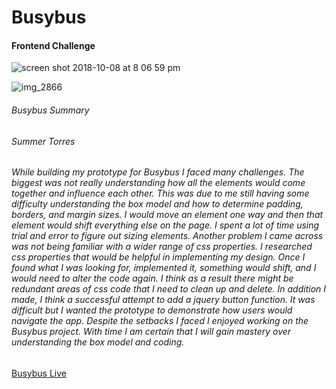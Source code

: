 # Busybus
#### Frontend Challenge


<span>![screen shot 2018-10-08 at 8 06 59 pm](https://user-images.githubusercontent.com/36306207/46645798-7b7b7e80-cb3b-11e8-94b5-5105a7c55eb6.png)

![img_2866](https://user-images.githubusercontent.com/36306207/46835038-e60e0380-cd61-11e8-99ab-d5a5961a8024.PNG)</span>

###### Busybus Summary
###### Summer Torres

###### <p>While building my prototype for Busybus I faced many challenges.  The biggest was not really understanding how all the elements would come together and influence each other.  This was due to me still having some difficulty understanding the box model and how to determine padding, borders, and margin sizes.   I would move an element one way and then that element would shift everything else on the page.  I spent a lot of time using trial and error to figure out sizing elements.  Another problem I came across was not being familiar with a wider range of css properties.  I researched css properties that would be helpful in implementing my design.  Once I found what I was looking for, implemented it, something would shift, and I would need to alter the code again.  I think as a result there might be redundant areas of css code that I need to clean up and delete.  In addition I made, I think a successful attempt to add a jquery button function.  It was difficult but I wanted the prototype to demonstrate how users would navigate the app.  Despite the setbacks I faced I enjoyed working on the Busybus project.  With time I am certain that I will gain mastery over understanding the box model and coding.</p>

[Busybus Live](https://mt-hiraki.github.io/Busybus/)

